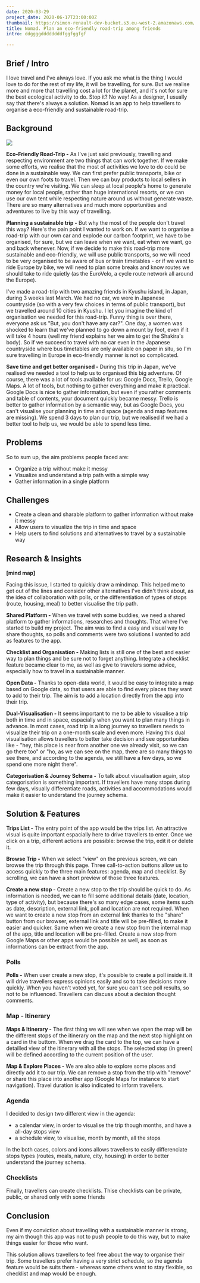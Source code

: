```yaml
---
date: 2020-03-29
project_date: 2020-06-17T23:00:00Z
thumbnail: https://simon-renault-dev-bucket.s3.eu-west-2.amazonaws.com/anna-portfolio/hello.png
title: Nomad. Plan an eco-friendly road-trip among friends
intro: ddggggddddddddfggfggfgf

---
```

## Brief / Intro

I love travel and I've always love. If you ask me what is the thing I would love to do for the rest of my life, it will be travelling, for sure. But we realise more and more that travelling cost a lot for the planet, and it's not for sure the best ecological activity to do. Stop it? No way! As a designer, I usually say that there's always a solution. Nomad is an app to help travellers to organise a eco-friendly and sustainable road-trip.

## Background

![](https://simon-renault-dev-bucket.s3.eu-west-2.amazonaws.com/anna-portfolio/hello.png)

**Eco-Friendly Road-Trip -** As I've just said previously, travelling and respecting environment are two things that can work together. If we make some efforts, we realise that the most of activities we love to do could be done in a sustainable way. We can first prefer public transports, bike or even our own foots to travel. Then we can buy products to local sellers in the country we're visiting. We can sleep at local people's home to generate money for local people, rather than huge international resorts, or we can use our own tent while respecting nature around us without generate waste. There are so many alternatives and much more opportunities and adventures to live by this way of travelling.

**Planning a sustainable trip -** But why the most of the people don't travel this way? Here's the pain point I wanted to work on. If we want to organise a road-trip with our own car and explode our carbon footprint, we have to be organised, for sure, but we can leave when we want, eat when we want, go and back whenever. Now, if we decide to make this road-trip more sustainable and eco-friendly, we will use public transports, so we will need to be very organised to be aware of bus or train timetables - or if we want to ride Europe by bike, we will need to plan some breaks and know routes we should take to ride quietly (as the EuroVelo, a cycle route network all around the Europe).

I've made a road-trip with two amazing friends in Kyushu island, in Japan, during 3 weeks last March. We had no car, we were in Japanese countryside (so with a very few choices in terms of public transport), but we travelled around 10 cities in Kyushu. I let you imagine the kind of organisation we needed for this road-trip. Funny thing is over there, everyone ask us "But, you don't have any car?". One day, a women was shocked to learn that we've planned to go down a mount by foot, even if it will take 4 hours (well my friend explains her we aim to get the Shakira's body). So if we succeed to travel with no car even in the Japanese countryside where bus timetables are only available on paper in situ, so I'm sure travelling in Europe in eco-friendly manner is not so complicated.

**Save time and get better organised -** During this trip in Japan, we've realised we needed a tool to help us to organised this big adventure. Of course, there was a lot of tools available for us: Google Docs, Trello, Google Maps. A lot of tools, but nothing to gather everything and make it practical. Google Docs is nice to gather information, but even if you rather comments and table of contents, your document quickly became messy. Trello is better to gather information by a semantic way, but as Google Docs, you can't visualise your planning in time and space (agenda and map features are missing). We spend 3 days to plan our trip, but we realised if we had a better tool to help us, we would be able to spend less time.

## Problems

So to sum up, the aim problems people faced are:

* Organize a trip without make it messy
* Visualize and understand a trip path with a simple way
* Gather information in a single platform

## Challenges

* Create a clean and sharable platform to gather information without make it messy
* Allow users to visualize the trip in time and space
* Help users to find solutions and alternatives to travel by a sustainable way

## Research & Insights

**\[mind map\]**

Facing this issue, I started to quickly draw a mindmap. This helped me to get out of the lines and consider other alternatives I've didn't think about, as the idea of collaboration with polls, or the differentiation of types of stops (route, housing, meal) to better visualise the trip path.

**Shared Platform -** When we travel with some buddies, we need a shared platform to gather informations, researches and thoughts. That where I've started to build my project. The aim was to find a easy and visual way to share thoughts, so polls and comments were two solutions I wanted to add as features to the app.

**Checklist and Organisation -** Making lists is still one of the best and easier way to plan things and be sure not to forget anything. Integrate a checklist feature became clear to me, as well as give to travelers some advice, especially how to travel in a sustainable manner.

**Open Data -** Thanks to open-data world, it would be easy to integrate a map based on Google data, so that users are able to find every places they want to add to their trip. The aim is to add a location directly from the app into their trip.

**Dual-Visualisation -** It seems important to me to be able to visualise a trip both in time and in space, espacially when you want to plan many things in advance. In most cases, road trip is a long journey so travellers needs to visualize their trip on a one-month scale and even more. Having this dual visualisation allows travellers to better take decision and see opportunities like - "hey, this place is near from another one we already visit, so we can go there too" or "ho, as we can see on the map, there are so many things to see there, and according to the agenda, we still have a few days, so we spend one more night there".

**Categorisation & Journey Schema -** To talk about visualisation again, stop categorisation is something important. If travellers have many stops during few days, visually differentiate roads, activities and accommodations would make it easier to understand the journey schema.

## Solution & Features

**Trips List -** The entry point of the app would be the trips list. An attractive visual is quite important espacially here to drive travellers to enter. Once we click on a trip, different actions are possible: browse the trip, edit it or delete it.

**Browse Trip -** When we select "view" on the previous screen, we can browse the trip through this page. Three call-to-action buttons allow us to access quickly to the three main features: agenda, map and checklist. By scrolling, we can have a short preview of those three features.

**Create a new stop -** Create a new stop to the trip should be quick to do. As information is needed, we can to fill some additional details (date, location, type of activity), but because there's so many edge cases, some items such as date, description, external link, poll and location are not required. When we want to create a new stop from an external link thanks to the "share" button from our browser, external link and title will be pre-filled, to make it easier and quicker. Same when we create a new stop from the internal map of the app, title and location will be pre-filled. Create a new stop from Google Maps or other apps would be possible as well, as soon as informations can be extract from the app.

### Polls

**Polls -** When user create a new stop, it's possible to create a poll inside it. It will drive travellers express opinions easily and so to take decisions more quickly. When you haven't voted yet, for sure you can't see poll results, so not to be influenced. Travellers can discuss about a decision thought comments.

### Map - Itinerary

**Maps & Itinerary -** The first thing we will see when we open the map will be the different stops of the itinerary on the map and the next stop highlight on a card in the buttom. When we drag the card to the top, we can have a detailled view of the itinerary with all the stops. The selected stop (in green) will be defined according to the current position of the user.

**Map & Explore Places -** We are also able to explore some places and directly add it to our trip. We can remove a stop from the trip with "remove" or share this place into another app (Google Maps for instance to start navigation). Travel duration is also indicated to inform travellers.

### Agenda

I decided to design two different view in the agenda:

* a calendar view, in order to visualise the trip though months, and have a all-day stops view
* a schedule view, to visualise, month by month, all the stops

In the both cases, colors and icons allows travellers to easily differenciate stops types (routes, meals, nature, city, housing) in order to better understand the journey schema.

### Checklists

Finally, travellers can create checklists. Thise checklists can be private, public, or shared only with some friends

## Conclusion

Even if my conviction about travelling with a sustainable manner is strong, my aim though this app was not to push people to do this way, but to make things easier for those who want.

This solution allows travellers to feel free about the way to organise their trip. Some travellers prefer having a very strict schedule, so the agenda feature would be suits them - whereas some others want to stay flexible, so checklist and map would be enough.